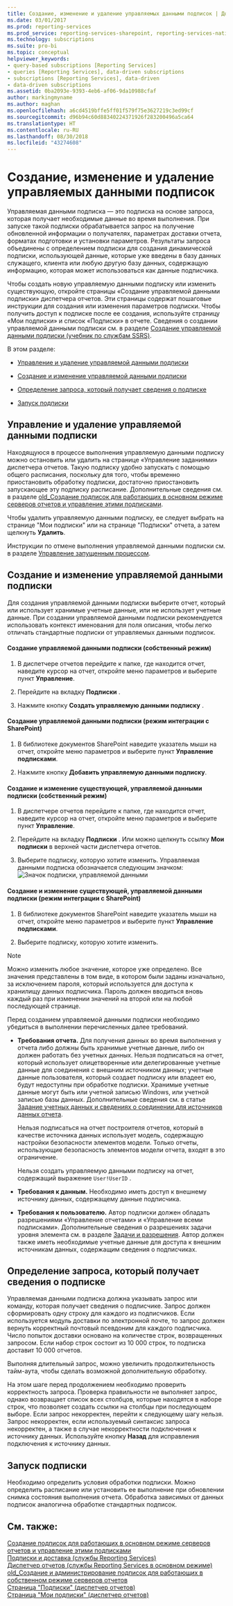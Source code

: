 ```yaml
---
title: Создание, изменение и удаление управляемых данными подписок | Документы Майкрософт
ms.date: 03/01/2017
ms.prod: reporting-services
ms.prod_service: reporting-services-sharepoint, reporting-services-native
ms.technology: subscriptions
ms.suite: pro-bi
ms.topic: conceptual
helpviewer_keywords:
- query-based subscriptions [Reporting Services]
- queries [Reporting Services], data-driven subscriptions
- subscriptions [Reporting Services], data-driven
- data-driven subscriptions
ms.assetid: 0ba2093e-9393-4eb6-af06-9da10988cfaf
author: markingmyname
ms.author: maghan
ms.openlocfilehash: a6cd4519bffe5ff01f579f75e3627219c3ed99cf
ms.sourcegitcommit: d96b94c60d88340224371926f283200496a5ca64
ms.translationtype: HT
ms.contentlocale: ru-RU
ms.lasthandoff: 08/30/2018
ms.locfileid: "43274608"
---
```

# <a name="create-modify-and-delete-data-driven-subscriptions"></a>Создание, изменение и удаление управляемых данными подписок
  Управляемая данными подписка — это подписка на основе запроса, которая получает необходимые данные во время выполнения. При запуске такой подписки обрабатывается запрос на получение обновленной информации о получателях, параметрах доставки отчета, форматах подготовки и установки параметров. Результаты запроса объединены с определением подписки для создания динамической подписки, использующей данные, которые уже введены в базу данных служащего, клиента или любую другую базу данных, содержащую информацию, которая может использоваться как данные подписчика.  
  
 Чтобы создать новую управляемую данными подписку или изменить существующую, откройте страницы «Создание управляемой данными подписки» диспетчера отчетов. Эти страницы содержат пошаговые инструкции для создания или изменения параметров подписки. Чтобы получить доступ к подписке после ее создания, используйте страницу «Мои подписки» и список «Подписки» в отчете. Сведения о создании управляемой данными подписки см. в разделе [Создание управляемой данными подписки (учебник по службам SSRS)](../../reporting-services/create-a-data-driven-subscription-ssrs-tutorial.md).  
  
 В этом разделе:  
  
-   [Управление и удаление управляемой данными подписки](#bkmk_manage_and_delete)  
  
-   [Создание и изменение управляемой данными подписки](#bkmk_create_and_modify)  
  
-   [Определение запроса, который получает сведения о подписке](#bkmk_define_query)  
  
-   [Запуск подписки](#bkmk_run_subscription)  
  
##  <a name="bkmk_manage_and_delete"></a> Управление и удаление управляемой данными подписки  
 Находящуюся в процессе выполнения управляемую данными подписку можно остановить или удалить на странице «Управление заданиями» диспетчера отчетов. Такую подписку удобно запускать с помощью общего расписания, поскольку для того, чтобы временно приостановить обработку подписки, достаточно приостановить запускающее эту подписку расписание. Дополнительные сведения см. в разделе [old_Создание подписок для работающих в основном режиме серверов отчетов и управление этими подписками](http://msdn.microsoft.com/7f46cbdb-5102-4941-bca2-5e0ff9012c6b).  
  
 Чтобы удалить управляемую данными подписку, ее следует выбрать на странице "Мои подписки" или на странице "Подписки" отчета, а затем щелкнуть **Удалить**.  
  
 Инструкции по отмене выполнения управляемой данными подписки см. в разделе [Управление запущенным процессом](../../reporting-services/subscriptions/manage-a-running-process.md).  
  
##  <a name="bkmk_create_and_modify"></a> Создание и изменение управляемой данными подписки  
 Для создания управляемой данными подписки выберите отчет, который или использует хранимые учетные данные, или не использует учетные данные. При создании управляемой данными подписки рекомендуется использовать контекст именования для поля описания, чтобы легко отличать стандартные подписки от управляемых данными подписок.  
  
#### <a name="to-create-a-data-driven-subscription-native-mode"></a>Создание управляемой данными подписки (собственный режим)  
  
1.  В диспетчере отчетов перейдите к папке, где находится отчет, наведите курсор на отчет, откройте меню параметров и выберите пункт **Управление**.  
  
2.  Перейдите на вкладку **Подписки** .  
  
3.  Нажмите кнопку **Создать управляемую данными подписку** .  
  
#### <a name="to-create-a-data-driven-subscription-sharepoint-mode"></a>Создание управляемой данными подписки (режим интеграции с SharePoint)  
  
1.  В библиотеке документов SharePoint наведите указатель мыши на отчет, откройте меню параметров и выберите пункт **Управление подписками**.  
  
2.  Нажмите кнопку **Добавить управляемую данными подписку**.  
  
#### <a name="to-modify-an-existing-data-driven-subscription-native-mode"></a>Создание и изменение существующей, управляемой данными подписки (собственный режим)  
  
1.  В диспетчере отчетов перейдите к папке, где находится отчет, наведите курсор на отчет, откройте меню параметров и выберите пункт **Управление**.  
  
2.  Перейдите на вкладку **Подписки** . Или можно щелкнуть ссылку **Мои подписки** в верхней части диспетчера отчетов.  
  
3.  Выберите подписку, которую хотите изменить. Управляемая данными подписка обозначается следующим значком: ![Значок подписки, управляемой данными](../../reporting-services/subscriptions/media/hlp-16subscriptiondd.gif "Значок подписки, управляемой данными")  
  
#### <a name="to-modify-an-existing-data-driven-subscription-sharepoint-mode"></a>Создание и изменение существующей, управляемой данными подписки (режим интеграции с SharePoint)  
  
1.  В библиотеке документов SharePoint наведите указатель мыши на отчет, откройте меню параметров и выберите пункт **Управление подписками**.  
  
2.  Выберите подписку, которую хотите изменить.  
  
> [!NOTE]  
>  Можно изменить любое значение, которое уже определено. Все значения представлены в том виде, в котором были заданы изначально, за исключением пароля, который используется для доступа к хранилищу данных подписчика. Пароль должен вводиться вновь каждый раз при изменении значений на второй или на любой последующей странице.  
  
 Перед созданием управляемой данными подписки необходимо убедиться в выполнении перечисленных далее требований.  
  
-   **Требования отчета.** Для получения данных во время выполнения у отчета либо должны быть хранимые учетные данные, либо он должен работать без учетных данных. Нельзя подписаться на отчет, который использует олицетворенные или делегированные учетные данные для соединения с внешним источником данных; учетные данные пользователя, который создает подписку или владеет ею, будут недоступны при обработке подписки. Хранимые учетные данные могут быть или учетной записью Windows, или учетной записью базы данных. Дополнительные сведения см. в статье [Задание учетных данных и сведениях о соединении для источников данных отчета](../../reporting-services/report-data/specify-credential-and-connection-information-for-report-data-sources.md).  
  
     Нельзя подписаться на отчет построителя отчетов, который в качестве источника данных использует модель, содержащую настройки безопасности элементов модели. Только отчеты, использующие безопасность элементов модели отчета, входят в это ограничение.  
  
     Нельзя создать управляемую данными подписку на отчет, содержащий выражение `User!UserID` .  
  
-   **Требования к данным.** Необходимо иметь доступ к внешнему источнику данных, содержащему данные подписчика.  
  
-   **Требования к пользователю.** Автор подписки должен обладать разрешениями «Управление отчетами» и «Управление всеми подписками». Дополнительные сведения о разрешениях задачи уровня элемента см. в разделе [Задачи и разрешения](../../reporting-services/security/tasks-and-permissions.md). Автор должен также иметь необходимые учетные данные для доступа к внешним источникам данных, содержащим сведения о подписчиках.  
  
##  <a name="bkmk_define_query"></a> Определение запроса, который получает сведения о подписке  
 Управляемая данными подписка должна указывать запрос или команду, которая получает сведения о подписчике. Запрос должен сформировать одну строку для каждого из подписчиков. Если используется модуль доставки по электронной почте, то запрос должен вернуть корректный почтовый псевдоним для каждого подписчика. Число попыток доставки основано на количестве строк, возвращенных запросом. Если набор строк состоит из 10 000 строк, то подписка доставит 10 000 отчетов.  
  
 Выполняя длительный запрос, можно увеличить продолжительность тайм-аута, чтобы сделать возможной дополнительную обработку.  
  
 На этом шаге перед продолжением необходимо проверить корректность запроса. Проверка правильности не выполняет запрос, однако возвращает список всех столбцов, которые находятся в наборе строк, что позволяет создать ссылки на столбцы при последующем выборе. Если запрос некорректен, перейти к следующему шагу нельзя. Запрос некорректен, если используемый синтаксис запроса некорректен, а также в случае некорректности подключения к источнику данных. Используйте кнопку **Назад** для исправления подключения к источнику данных.  
  
##  <a name="bkmk_run_subscription"></a> Запуск подписки  
 Необходимо определить условия обработки подписки. Можно определить расписание или установить ее выполнение при обновлении снимка состояния выполнения отчета. Обработка зависимых от данных подписок аналогична обработке стандартных подписок.  
  
## <a name="see-also"></a>См. также:  
 [Создание подписок для работающих в основном режиме серверов отчетов и управление этими подписками](../../reporting-services/subscriptions/create-and-manage-subscriptions-for-native-mode-report-servers.md)   
 [Подписки и доставка (службы Reporting Services)](../../reporting-services/subscriptions/subscriptions-and-delivery-reporting-services.md)   
 [Диспетчер отчетов (службы Reporting Services в основном режиме)](http://msdn.microsoft.com/library/80949f9d-58f5-48e3-9342-9e9bf4e57896)   
 [old_Создание и администрирование подписок для работающих в собственном режиме серверов отчетов](http://msdn.microsoft.com/7f46cbdb-5102-4941-bca2-5e0ff9012c6b)   
 [Страница "Подписки" (диспетчер отчетов)](http://msdn.microsoft.com/library/cf3a6bd0-e0b2-4875-a532-63ef34cfa860)   
 [Страница "Мои подписки" (диспетчер отчетов)](http://msdn.microsoft.com/library/491a85a3-f323-4155-a0a8-de2779899995)  
  
  
